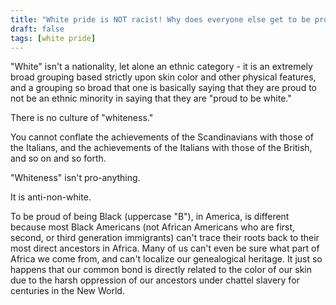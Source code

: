 ```yaml
---
title: "White pride is NOT racist! Why does everyone else get to be proud of their race, but not us?"
draft: false
tags: [white pride]
---
```


"White" isn't a nationality, let alone an ethnic category - it is an extremely broad grouping based strictly upon skin color and other physical features, and a grouping so broad that one is basically saying that they are proud to not be an ethnic minority in saying that they are "proud to be white."  
  
There is no culture of "whiteness."  
  
You cannot conflate the achievements of the Scandinavians with those of the Italians, and the achievements of the Italians with those of the British, and so on and so forth.  
  
"Whiteness" isn't pro-anything.  
  
It is anti-non-white.  
  
To be proud of being Black (uppercase "B"), in America, is different because most Black Americans (not African Americans who are first, second, or third generation immigrants) can't trace their roots back to their most direct ancestors in Africa. Many of us can't even be sure what part of Africa we come from, and can't localize our genealogical heritage. It just so happens that our common bond is directly related to the color of our skin due to the harsh oppression of our ancestors under chattel slavery for centuries in the New World.

